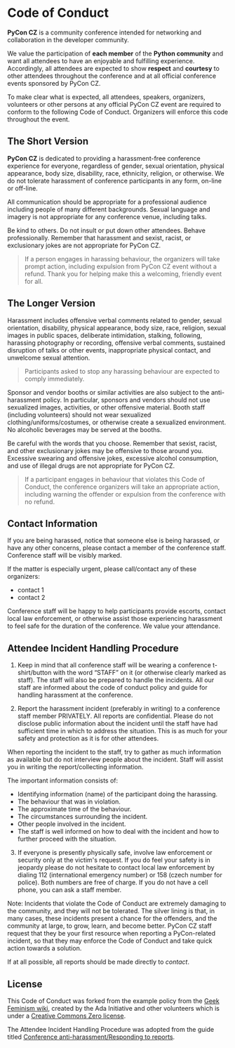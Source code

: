 # Code of Conduct #

__PyCon CZ__ is a community conference intended for networking and
collaboration in the developer community.

We value the participation of __each member__ of the __Python
community__ and want all attendees to have an enjoyable and
fulfilling experience. Accordingly, all attendees are expected to
show __respect__ and __courtesy__ to other attendees throughout the
conference and at all official conference events sponsored by PyCon
CZ.

To make clear what is expected, all attendees, speakers, organizers,
volunteers or other persons at any official PyCon CZ event are
required to conform to the following Code of Conduct. Organizers will
enforce this code throughout the event.

## The Short Version ##

__PyCon CZ__ is dedicated to providing a harassment-free conference
experience for everyone, regardless of gender, sexual orientation,
physical appearance, body size, disability, race, ethnicity,
religion, or otherwise. We do not tolerate harassment of conference
participants in any form, on-line or off-line.

All communication should be appropriate for a professional audience
including people of many different backgrounds. Sexual language and
imagery is not appropriate for any conference venue, including talks.

Be kind to others. Do not insult or put down other attendees. Behave
professionally. Remember that harassment and sexist, racist, or
exclusionary jokes are not appropriate for PyCon CZ.

> If a person engages in harassing behaviour, the organizers will take
> prompt action, including expulsion from PyCon CZ event without a
> refund. Thank you for helping make this a welcoming, friendly event
> for all.

## The Longer Version ##

Harassment includes offensive verbal comments related to gender,
sexual orientation, disability, physical appearance, body size, race,
religion, sexual images in public spaces, deliberate intimidation,
stalking, following, harassing photography or recording, offensive
verbal comments, sustained disruption of talks or other events,
inappropriate physical contact, and unwelcome sexual attention.

> Participants asked to stop any harassing behaviour are expected to
> comply immediately.

Sponsor and vendor booths or similar activities are also subject to
the anti-harassment policy. In particular, sponsors and vendors
should not use sexualized images, activities, or other offensive
material. Booth staff (including volunteers) should not wear
sexualized clothing/uniforms/costumes, or otherwise create a
sexualized environment. No alcoholic beverages may be served at the
booths.

Be careful with the words that you choose. Remember that sexist,
racist, and other exclusionary jokes may be offensive to those around
you. Excessive swearing and offensive jokes, excessive alcohol
consumption, and use of illegal drugs are not appropriate for PyCon
CZ.

> If a participant engages in behaviour that violates this Code of
> Conduct, the conference organizers will take an appropriate action,
> including warning the offender or expulsion from the conference with
> no refund.

## Contact Information ##

If you are being harassed, notice that someone else is being
harassed, or have any other concerns, please contact a member of the
conference staff. Conference staff will be visibly marked.

If the matter is especially urgent, please call/contact any of these
organizers:

- contact 1
- contact 2

Conference staff will be happy to help participants provide escorts,
contact local law enforcement, or otherwise assist those experiencing
harassment to feel safe for the duration of the conference. We value
your attendance.

## Attendee Incident Handling Procedure

1. Keep in mind that all conference staff will be wearing a
   conference t-shirt/button with the word “STAFF” on it (or
   otherwise clearly marked as staff). The staff will also be
   prepared to handle the incidents. All our staff are informed about
   the code of conduct policy and guide for handling harassment at
   the conference.

2. Report the harassment incident (preferably in writing) to a
   conference staff member PRIVATELY. All reports are confidential.
   Please do not disclose public information about the incident until
   the staff have had sufficient time in which to address the
   situation. This is as much for your safety and protection as it is
   for other attendees.

When reporting the incident to the staff, try to gather as much
information as available but do not interview people about the
incident. Staff will assist you in writing the report/collecting
information.

The important information consists of:

- Identifying information (name) of the participant doing the
  harassing.
- The behaviour that was in violation.
- The approximate time of the behaviour.
- The circumstances surrounding the incident.
- Other people involved in the incident.
- The staff is well informed on how to deal with the incident and how
  to further proceed with the situation.

3. If everyone is presently physically safe, involve law enforcement
   or security only at the victim's request. If you do feel your
   safety is in jeopardy please do not hesitate to contact local law
   enforcement by dialing 112 (international emergency number) or 158
   (czech number for police). Both numbers are free of charge. If you
   do not have a cell phone, you can ask a staff member.

Note: Incidents that violate the Code of Conduct are extremely
damaging to the community, and they will not be tolerated. The silver
lining is that, in many cases, these incidents present a chance for
the offenders, and the community at large, to grow, learn, and become
better. PyCon CZ staff request that they be your first resource when
reporting a PyCon-related incident, so that they may enforce the Code
of Conduct and take quick action towards a solution.

If at all possible, all reports should be made directly to *contact*.

## License ##

This Code of Conduct was forked from the example policy from the
[Geek Feminism
wiki](http://geekfeminism.wikia.com/wiki/Conference_anti-harassment/Policy),
created by the Ada Initiative and other volunteers which is under a
[Creative Commons Zero
license](http://creativecommons.org/licenses/by/3.0/).

The Attendee Incident Handling Procedure was adopted from the guide
titled [Conference anti-harassment/Responding to
reports](http://geekfeminism.wikia.com/wiki/Conference_anti-harassment/Responding_to_reports).
